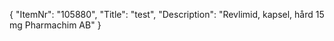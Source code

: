 {
  "ItemNr": "105880",
  "Title": "test",
  "Description": "Revlimid, kapsel, hård 15 mg Pharmachim AB"
}